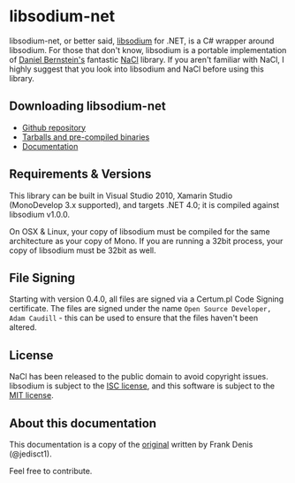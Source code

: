 # libsodium-net
libsodium-net, or better said, [libsodium](https://github.com/jedisct1/libsodium) for .NET, is a C# wrapper around libsodium. For those that don't know, libsodium is a portable implementation of [Daniel Bernstein's](http://cr.yp.to/djb.html) fantastic [NaCl](http://nacl.cr.yp.to/) library. If you aren't familiar with NaCl, I highly suggest that you look into libsodium and NaCl before using this library.


## Downloading libsodium-net

- [Github repository](https://github.com/adamcaudill/libsodium-net)
- [Tarballs and pre-compiled binaries](https://github.com/adamcaudill/libsodium-net/releases)
- [Documentation](https://www.gitbook.io/book/bitbeans/libsodium-net)

## Requirements & Versions

This library can be built in Visual Studio 2010, Xamarin Studio (MonoDevelop 3.x supported), and targets .NET 4.0; it is compiled against libsodium v1.0.0.

On OSX & Linux, your copy of libsodium must be compiled for the same architecture as your copy of Mono. If you are running a 32bit process, your copy of libsodium must be 32bit as well.

## File Signing

Starting with version 0.4.0, all files are signed via a Certum.pl Code Signing certificate. The files are signed under the name `Open Source Developer, Adam Caudill` - this can be used to ensure that the files haven't been altered.

## License

NaCl has been released to the public domain to avoid copyright issues. libsodium is subject to the [ISC license](https://en.wikipedia.org/wiki/ISC_license), and this software is subject to the [MIT license](https://en.wikipedia.org/wiki/MIT_License).

## About this documentation

This documentation is a copy of the [original](http://doc.libsodium.org/) written by Frank Denis (@jedisct1).

Feel free to contribute.

